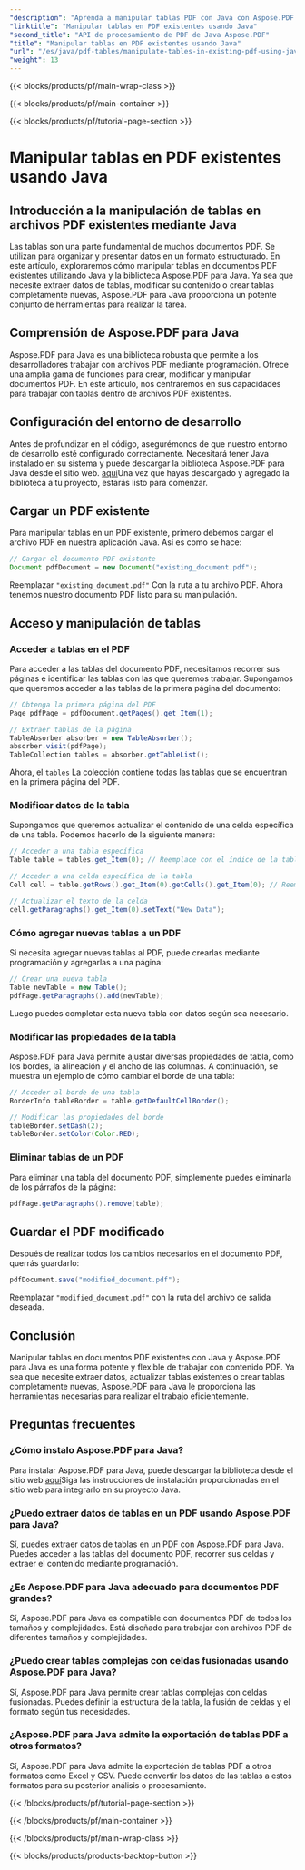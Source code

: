 ```yaml
---
"description": "Aprenda a manipular tablas PDF con Java con Aspose.PDF para Java. Esta guía paso a paso explica la extracción, modificación y otros aspectos de las tablas para una gestión eficaz de PDF."
"linktitle": "Manipular tablas en PDF existentes usando Java"
"second_title": "API de procesamiento de PDF de Java Aspose.PDF"
"title": "Manipular tablas en PDF existentes usando Java"
"url": "/es/java/pdf-tables/manipulate-tables-in-existing-pdf-using-java/"
"weight": 13
---
```


{{< blocks/products/pf/main-wrap-class >}}

{{< blocks/products/pf/main-container >}}

{{< blocks/products/pf/tutorial-page-section >}}

# Manipular tablas en PDF existentes usando Java


## Introducción a la manipulación de tablas en archivos PDF existentes mediante Java

Las tablas son una parte fundamental de muchos documentos PDF. Se utilizan para organizar y presentar datos en un formato estructurado. En este artículo, exploraremos cómo manipular tablas en documentos PDF existentes utilizando Java y la biblioteca Aspose.PDF para Java. Ya sea que necesite extraer datos de tablas, modificar su contenido o crear tablas completamente nuevas, Aspose.PDF para Java proporciona un potente conjunto de herramientas para realizar la tarea.

## Comprensión de Aspose.PDF para Java

Aspose.PDF para Java es una biblioteca robusta que permite a los desarrolladores trabajar con archivos PDF mediante programación. Ofrece una amplia gama de funciones para crear, modificar y manipular documentos PDF. En este artículo, nos centraremos en sus capacidades para trabajar con tablas dentro de archivos PDF existentes.

## Configuración del entorno de desarrollo

Antes de profundizar en el código, asegurémonos de que nuestro entorno de desarrollo esté configurado correctamente. Necesitará tener Java instalado en su sistema y puede descargar la biblioteca Aspose.PDF para Java desde el sitio web. [aquí](https://releases.aspose.com/pdf/java/)Una vez que hayas descargado y agregado la biblioteca a tu proyecto, estarás listo para comenzar.

## Cargar un PDF existente

Para manipular tablas en un PDF existente, primero debemos cargar el archivo PDF en nuestra aplicación Java. Así es como se hace:

```java
// Cargar el documento PDF existente
Document pdfDocument = new Document("existing_document.pdf");
```

Reemplazar `"existing_document.pdf"` Con la ruta a tu archivo PDF. Ahora tenemos nuestro documento PDF listo para su manipulación.

## Acceso y manipulación de tablas

### Acceder a tablas en el PDF

Para acceder a las tablas del documento PDF, necesitamos recorrer sus páginas e identificar las tablas con las que queremos trabajar. Supongamos que queremos acceder a las tablas de la primera página del documento:

```java
// Obtenga la primera página del PDF
Page pdfPage = pdfDocument.getPages().get_Item(1);

// Extraer tablas de la página
TableAbsorber absorber = new TableAbsorber();
absorber.visit(pdfPage);
TableCollection tables = absorber.getTableList();
```

Ahora, el `tables` La colección contiene todas las tablas que se encuentran en la primera página del PDF.

### Modificar datos de la tabla

Supongamos que queremos actualizar el contenido de una celda específica de una tabla. Podemos hacerlo de la siguiente manera:

```java
// Acceder a una tabla específica
Table table = tables.get_Item(0); // Reemplace con el índice de la tabla deseada

// Acceder a una celda específica de la tabla
Cell cell = table.getRows().get_Item(0).getCells().get_Item(0); // Reemplazar con índices de fila y columna

// Actualizar el texto de la celda
cell.getParagraphs().get_Item(0).setText("New Data");
```

### Cómo agregar nuevas tablas a un PDF

Si necesita agregar nuevas tablas al PDF, puede crearlas mediante programación y agregarlas a una página:

```java
// Crear una nueva tabla
Table newTable = new Table();
pdfPage.getParagraphs().add(newTable);
```

Luego puedes completar esta nueva tabla con datos según sea necesario.

### Modificar las propiedades de la tabla

Aspose.PDF para Java permite ajustar diversas propiedades de tabla, como los bordes, la alineación y el ancho de las columnas. A continuación, se muestra un ejemplo de cómo cambiar el borde de una tabla:

```java
// Acceder al borde de una tabla
BorderInfo tableBorder = table.getDefaultCellBorder();

// Modificar las propiedades del borde
tableBorder.setDash(2);
tableBorder.setColor(Color.RED);
```

### Eliminar tablas de un PDF

Para eliminar una tabla del documento PDF, simplemente puedes eliminarla de los párrafos de la página:

```java
pdfPage.getParagraphs().remove(table);
```

## Guardar el PDF modificado

Después de realizar todos los cambios necesarios en el documento PDF, querrás guardarlo:

```java
pdfDocument.save("modified_document.pdf");
```

Reemplazar `"modified_document.pdf"` con la ruta del archivo de salida deseada.

## Conclusión

Manipular tablas en documentos PDF existentes con Java y Aspose.PDF para Java es una forma potente y flexible de trabajar con contenido PDF. Ya sea que necesite extraer datos, actualizar tablas existentes o crear tablas completamente nuevas, Aspose.PDF para Java le proporciona las herramientas necesarias para realizar el trabajo eficientemente.

## Preguntas frecuentes

### ¿Cómo instalo Aspose.PDF para Java?

Para instalar Aspose.PDF para Java, puede descargar la biblioteca desde el sitio web [aquí](https://releases.aspose.com/pdf/java/)Siga las instrucciones de instalación proporcionadas en el sitio web para integrarlo en su proyecto Java.

### ¿Puedo extraer datos de tablas en un PDF usando Aspose.PDF para Java?

Sí, puedes extraer datos de tablas en un PDF con Aspose.PDF para Java. Puedes acceder a las tablas del documento PDF, recorrer sus celdas y extraer el contenido mediante programación.

### ¿Es Aspose.PDF para Java adecuado para documentos PDF grandes?

Sí, Aspose.PDF para Java es compatible con documentos PDF de todos los tamaños y complejidades. Está diseñado para trabajar con archivos PDF de diferentes tamaños y complejidades.

### ¿Puedo crear tablas complejas con celdas fusionadas usando Aspose.PDF para Java?

Sí, Aspose.PDF para Java permite crear tablas complejas con celdas fusionadas. Puedes definir la estructura de la tabla, la fusión de celdas y el formato según tus necesidades.

### ¿Aspose.PDF para Java admite la exportación de tablas PDF a otros formatos?

Sí, Aspose.PDF para Java admite la exportación de tablas PDF a otros formatos como Excel y CSV. Puede convertir los datos de las tablas a estos formatos para su posterior análisis o procesamiento.

{{< /blocks/products/pf/tutorial-page-section >}}

{{< /blocks/products/pf/main-container >}}

{{< /blocks/products/pf/main-wrap-class >}}

{{< blocks/products/products-backtop-button >}}